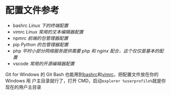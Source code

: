 # 配置文件参考

- bashrc _Linux 下的终端配置_
- vimrc _Linux 常用的文本编辑器配置_
- npmrc _前端的包管理器配置_
- pip _Python 的包管理器配置_
- php _平时小部分网络服务提供需要 php 和 nginx 配合，这个仅仅是基本的配置_
- vscode _常用的开源编辑器配置_

Git for Windows 的 Git Bash 也能用到[bashrc](config/bashrc.md)和[vimrc](config/vimrc.md)，把配置文件放在你的 Windows 用
户主目录就行了，打开 CMD，启动`explorer %userprofile%`就是你现在的用户主目录
